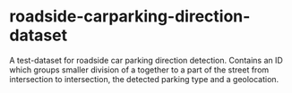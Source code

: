 # roadside-carparking-direction-dataset
A test-dataset for roadside car parking direction detection.
Contains an ID which groups smaller division of a together to a part of the street from intersection to intersection, the detected parking type and a geolocation.
